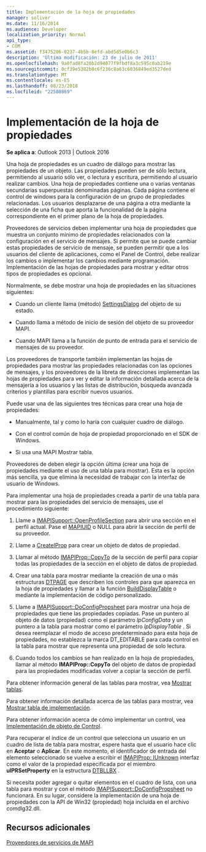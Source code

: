 ```yaml
---
title: Implementación de la hoja de propiedades
manager: soliver
ms.date: 11/16/2014
ms.audience: Developer
localization_priority: Normal
api_type:
- COM
ms.assetid: f3475206-0237-4b5b-8efd-abd5d5e0b6c3
description: 'Última modificación: 23 de julio de 2011'
ms.openlocfilehash: 9a0fad8fa20b2d94077f9fbdf8a3c595c0ab219e
ms.sourcegitcommit: 0cf39e5382b8c6f236c8a63c6036849ed3527ded
ms.translationtype: MT
ms.contentlocale: es-ES
ms.lasthandoff: 08/23/2018
ms.locfileid: "22580869"
---
```

# <a name="property-sheet-implementation"></a>Implementación de la hoja de propiedades

  
  
**Se aplica a**: Outlook 2013 | Outlook 2016 
  
Una hoja de propiedades es un cuadro de diálogo para mostrar las propiedades de un objeto. Las propiedades pueden ser de sólo lectura, permitiendo al usuario sólo ver, o lectura y escritura, permitiendo al usuario realizar cambios. Una hoja de propiedades contiene una o varias ventanas secundarias superpuestas denominadas páginas. Cada página contiene el control de windows para la configuración de un grupo de propiedades relacionadas. Los usuarios desplazarse de una página a otra mediante la selección de una ficha que aporta la funcionalidad de la página correspondiente en el primer plano de la hoja de propiedades.
  
Proveedores de servicios deben implementar una hoja de propiedades que muestra un conjunto mínimo de propiedades relacionados con la configuración en el servicio de mensajes. Si permite que se puede cambiar estas propiedades de servicio de mensaje, se pueden permitir que a los usuarios del cliente de aplicaciones, como el Panel de Control, debe realizar los cambios o implementar los cambios mediante programación. Implementación de las hojas de propiedades para mostrar y editar otros tipos de propiedades es opcional. 
  
Normalmente, se debe mostrar una hoja de propiedades en las situaciones siguientes:
  
- Cuando un cliente llama (método) [SettingsDialog](imapistatus-settingsdialog.md) del objeto de su estado. 
    
- Cuando llama a método de inicio de sesión del objeto de su proveedor MAPI.
    
- Cuando MAPI llama a la función de punto de entrada para el servicio de mensajes de su proveedor.
    
Los proveedores de transporte también implementan las hojas de propiedades para mostrar las propiedades relacionadas con las opciones de mensajes, y los proveedores de la libreta de direcciones implementan las hojas de propiedades para ver y editar la información detallada acerca de la mensajería a los usuarios y las listas de distribución, búsqueda avanzada criterios y plantillas para escribir nuevos usuarios.
  
Puede usar una de las siguientes tres técnicas para crear una hoja de propiedades:
  
- Manualmente, tal y como lo haría con cualquier cuadro de diálogo.
    
- Con el control común de hoja de propiedad proporcionado en el SDK de Windows.
    
- Si usa una MAPI Mostrar tabla.
    
Proveedores de deben elegir la opción última (crear una hoja de propiedades mediante el uso de una tabla para mostrar). Esta es la opción más sencilla, ya que elimina la necesidad de trabajar con la interfaz de usuario de Windows. 
  
Para implementar una hoja de propiedades creada a partir de una tabla para mostrar para las propiedades del servicio de mensajes, use el procedimiento siguiente:
  
1. Llame a [IMAPISupport::OpenProfileSection](imapisupport-openprofilesection.md) para abrir una sección en el perfil actual. Pase el [MAPIUID](mapiuid.md) o NULL para abrir la sección de perfil de su proveedor. 
    
2. Llame a [CreateIProp](createiprop.md) para crear un objeto de datos de propiedad. 
    
3. Llamar al método [IMAPIProp::CopyTo](imapiprop-copyto.md) de la sección de perfil para copiar todas las propiedades de la sección en el objeto de datos de propiedad. 
    
4. Crear una tabla para mostrar mediante la creación de una o más estructuras [DTPAGE](dtpage.md) que describen los controles para que aparezca en la hoja de propiedades y llamar a la función [BuildDisplayTable](builddisplaytable.md) o mediante la implementación de código personalizado. 
    
5. Llame a [IMAPISupport::DoConfigPropsheet](imapisupport-doconfigpropsheet.md) para mostrar una hoja de propiedades que tiene las propiedades copiadas. Pase un puntero al objeto de datos (propiedad) como el parámetro _lpConfigData_ y un puntero a la tabla para mostrar como el parámetro _lpDisplayTable_ . Si desea reemplazar el modo de acceso predeterminado para esta hoja de propiedades, no establezca la marca DT_EDITABLE para cada control en la tabla para mostrar que representa una propiedad de solo lectura. 
    
6. Cuando todos los cambios se han realizado en la hoja de propiedades, llamar al método **IMAPIProp::CopyTo** del objeto de datos de propiedad para las propiedades modificadas volver a copiar la sección de perfil. 
    
Para obtener información general de las tablas para mostrar, vea [Mostrar tablas](display-tables.md). 
  
Para obtener información detallada acerca de las tablas para mostrar, vea [Mostrar tabla de implementación](display-table-implementation.md). 
  
Para obtener información acerca de cómo implementar un control, vea [Implementación de objeto de Control](control-object-implementation.md).
  
Para recuperar el índice de un control que selecciona un usuario en un cuadro de lista de tabla para mostrar, espere hasta que el usuario hace clic en **Aceptar** o **Aplicar**. En este momento, el identificador de entrada del elemento seleccionado se vuelve a escribir el [IMAPIProp: IUnknown](imapipropiunknown.md) interfaz como el valor de la propiedad especificada por el miembro **ulPRSetProperty** en la estructura [DTBLLBX](dtbllbx.md) . 
  
Si necesita poder agregar o quitar elementos en el cuadro de lista, con una tabla para mostrar y con el método [IMAPISupport::DoConfigPropsheet](imapisupport-doconfigpropsheet.md) no funcionará. En su lugar, considere la implementación de una hoja de propiedades con la API de Win32 (propiedad) hoja incluida en el archivo comdlg32.dll. 
  
## <a name="see-also"></a>Recursos adicionales



[Proveedores de servicios de MAPI](mapi-service-providers.md)

